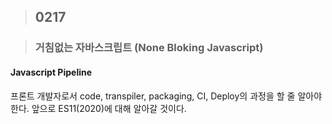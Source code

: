 > ## 0217

> ### 거침없는 자바스크립트 (None Bloking Javascript)

#### Javascript Pipeline

프론트 개발자로서 code, transpiler, packaging, CI, Deploy의 과정을 할 줄 알아야 한다. 앞으로 ES11(2020)에 대해 알아갈 것이다.
